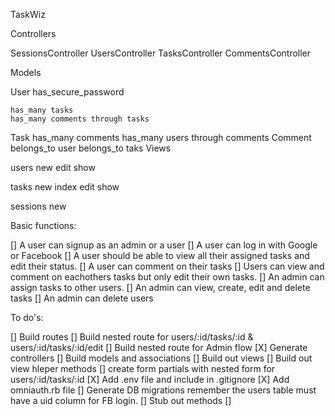 TaskWiz

Controllers

  SessionsController
  UsersController
  TasksController
  CommentsController

Models

  User
    has_secure_password

    has_many tasks
    has_many comments through tasks
  Task
    has_many comments
    has_many users through comments
  Comment
    belongs_to user
    belongs_to taks
Views

  users
    new
    edit
    show

  tasks
    new
    index
    edit
    show

  sessions
    new


Basic functions:

  [] A user can signup as an admin or a user
  [] A user can log in with Google or Facebook
  [] A user should be able to view all their assigned tasks and edit their status. 
  [] A user can comment on their tasks
  [] Users can view and comment on eachothers tasks but only edit their own tasks.
  [] An admin can assign tasks to other users.
  [] An admin can view, create, edit and delete tasks
  [] An admin can delete users

To do's:

  [] Build routes
    [] Build nested route for users/:id/tasks/:id & users/:id/tasks/:id/edit
    [] Build nested route for Admin flow
  [X] Generate controllers
  [] Build models and associations
  [] Build out views
    [] Build out view hleper methods
    [] create form partials with nested form for users/:id/tasks/:id
  [X] Add .env file and include in .gitignore
  [X] Add omniauth.rb file
  [] Generate DB migrations remember the users table must have a uid column for FB login. 
  [] Stub out methods
    [] 


  